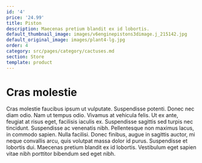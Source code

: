 ```yaml
---
id: '4'
price: '24.99'
title: Piston
description: Maecenas pretium blandit ex id lobortis.
default_thumbnail_image: images/v6enginepistons3dimage.j_215142.jpg
default_original_image: images/plant4-lg.jpg
order: 4
category: src/pages/category/cactuses.md
section: Store
template: product
---
```


# Cras molestie

Cras molestie faucibus ipsum ut vulputate. Suspendisse potenti. Donec nec diam odio. Nam ut tempus odio. Vivamus at vehicula felis. Ut ex ante, feugiat at risus eget, facilisis iaculis ex. Suspendisse sagittis sed turpis nec tincidunt. Suspendisse ac venenatis nibh. Pellentesque non maximus lacus, in commodo sapien. Nulla facilisi. Donec finibus, augue in sagittis auctor, mi neque convallis arcu, quis volutpat massa dolor id purus. Suspendisse et lobortis dui. Maecenas pretium blandit ex id lobortis. Vestibulum eget sapien vitae nibh porttitor bibendum sed eget nibh.
